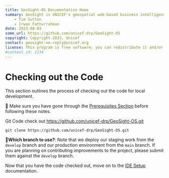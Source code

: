 ```yaml
---
title: GeoSight-OS Documentation Home 
summary: GeoSight is UNICEF's geospatial web-based business intelligence platform.
    - Tim Sutton
    - Irwan Fathurrahman
date: 2023-08-03
some_url: https://github.com/unicef-drp/GeoSight-OS
copyright: Copyright 2023, Unicef
contact: geosight-no-reply@unicef.org
license: This program is free software; you can redistribute it and/or modify it under the terms of the GNU Affero General Public License as published by the Free Software Foundation; either version 3 of the License, or (at your option) any later version.
#context_id: 1234
---
```


# Checking out the Code

This section outlines the process of checking out the code for local development.

🚩 Make sure you have gone through the [Prerequisites Section](prerequisites.md) before following these notes.


Git Code check out  https://github.com/unicef-drp/GeoSight-OS.git

```
git clone https://github.com/unicef-drp/GeoSight-OS.git
```

📒**Which branch to use?**: Note that we deploy our staging work from the `develop` branch and our production environment from the `main` branch. If you are planning on contributing improvements to the project, please submit them against the `develop` branch.

Now that you have the code checked out, move on to the [IDE Setup](ide-setup.md) documentation.